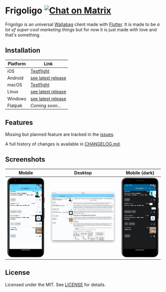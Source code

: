 # Frigoligo [![Chat on Matrix](https://matrix.to/img/matrix-badge.svg)](https://matrix.to/#/#frigoligo:one.ems.host)

Frigoligo is an universal [Wallabag](https://wallabag.org/) client made with [Flutter](https://flutter.dev/).
It is made to be _a lot of super-cool marketing things_ but for now it is just made with love and that's something.

## Installation

| Platform | Link                                                                       |
|----------|----------------------------------------------------------------------------|
| iOS      | [Testflight](https://testflight.apple.com/join/nYnbySd8)                   |
| Android  | [see latest release](https://github.com/casimir/frigoligo/releases/latest) |
| macOS    | [Testflight](https://testflight.apple.com/join/nYnbySd8)                   |
| Linux    | [see latest release](https://github.com/casimir/frigoligo/releases/latest) |
| Windows  | [see latest release](https://github.com/casimir/frigoligo/releases/latest) |
| Flatpak  | _Coming soon..._                                                           |

## Features

Missing but planned feature are tracked in the [issues](https://github.com/casimir/frigoligo/issues?q=is%3Aissue+is%3Aopen+label%3A"missing+feature").

A full history of changes is available in [CHANGELOG.md](./CHANGELOG.md).

## Screenshots

|Mobile|Desktop|Mobile (dark)|
|:-:|:-:|:-:|
|![android screenshot](./assets/screenshots/android_light.png)|![desktop screenshot](./assets/screenshots/desktop.png)|![android dark theme screenshot](./assets/screenshots/android_dark.png)|

## License

Licensed under the MIT. See [LICENSE](./LICENSE) for details.
